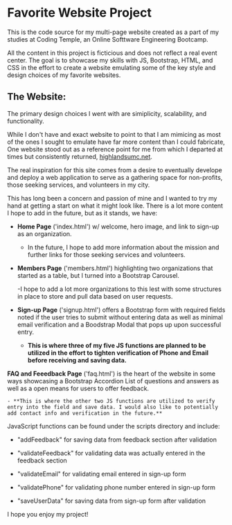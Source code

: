 # Favorite Website Project

This is the code source for my multi-page website created as a part of my studies at Coding Temple, an Online Softtware Engineering Bootcamp. 

All the content in this project is ficticious and does not reflect a real event center. The goal is to showcase my skills with JS, Bootstrap, HTML, and CSS in the effort to create a website emulating some of the key style and design choices of my favorite websites.

## The Website:

The primary design choices I went with are simiplicity, scalability, and functionality. 

While I don't have and exact website to point to that I am mimicing as most of the ones I sought to emulate have far more content than I could fabricate, One website stood out as a reference point for me from which I departed at times but consistently returned, [highlandsumc.net](https://highlandsumc.net). 

The real inspiration for this site comes from a desire to eventually develope and deploy a web application to serve as a gathering space for non-profits, those seeking services, and volunteers in my city. 

This has long been a concern and passion of mine and I wanted to try my hand at getting a start on what it might look like. There is a lot more content I hope to add in the future, but as it stands, we have:

- **Home Page** ('index.html') w/ welcome, hero image, and link to sign-up as an organization. 
    
    - In the future, I hope to add more information about the mission and further links for those seeking services and volunteers.

- **Members Page** ('members.html') highlighting two organizations that started as a table, but I turned into a Bootstrap Carousel. 

    -I hope to add a lot more organizations to this lest with some structures in place to store and pull data based on user requests. 

- **Sign-up Page** ('signup.html') offers a Bootstrap form with required fields noted if the user tries to submit without entering data as well as minimal email verification and a Boodstrap Modal that pops up upon successful entry.

    - **This is where three of my five JS functions are planned to be utilized in the effort to tighten verification of Phone and Email before receiving and saving data.**

**FAQ and Feeedback Page** ('faq.html') is the heart of the website in some ways showcasing a Bootstrap Accordion List of questions and answers as well as a open means for users to offer feedback.

    - **This is where the other two JS functions are utilized to verify entry into the field and save data. I would also like to potentially add contact info and verification in the future.**

JavaScript functions can be found under the scripts directory and include:

- "addFeedback" for saving data from feedback section after validation

- "validateFeedback" for validating data was actually entered in the feedback section

- "validateEmail" for validating email entered in sign-up form

- "validatePhone" for validating phone number entered in sign-up form

- "saveUserData" for saving data from sign-up form after validation

I hope you enjoy my project!
